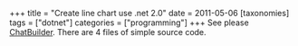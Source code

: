 +++
title = "Create line chart use .net 2.0"
date = 2011-05-06
[taxonomies]
tags = ["dotnet"]
categories = ["programming"]
+++
See please [ChatBuilder](https://drive.google.com/file/d/0BwVmorgjT-W1YzVhNmNmYzktOWM3Yy00OGUyLWExNzYtNTZkOGU0NmVkZTdi/view). There are 4 files of simple source code.